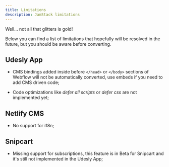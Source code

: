 ```yaml
---
title: Limitations
description: JamStack limitations
---
```


Well… not all that glitters is gold!

Below you can find a list of limitations that hopefully will be resolved in the future, but you should be aware before converting.

## Udesly App

* CMS bindings added inside before ```</head>``` or ```</body>``` sections of Webflow will not be automatically converted, use embeds if you need to add CMS driven code;

* Code optimizations like *defer all scripts* or *defer css* are not implemented yet;

## Netlify CMS

* No support for i18n;

## Snipcart

* Missing support for subscriptions, this feature is in Beta for Snipcart and it's still not implemented in the Udesly App;

